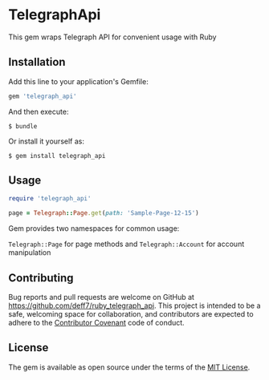 # TelegraphApi

This gem wraps Telegraph API for convenient usage with Ruby  

## Installation

Add this line to your application's Gemfile:

```ruby
gem 'telegraph_api'
```

And then execute:

    $ bundle

Or install it yourself as:

    $ gem install telegraph_api

## Usage

```ruby
require 'telegraph_api'

page = Telegraph::Page.get(path: 'Sample-Page-12-15')
```

Gem provides two namespaces for common usage:

`Telegraph::Page` for page methods and `Telegraph::Account` for account manipulation

## Contributing

Bug reports and pull requests are welcome on GitHub at https://github.com/deff7/ruby_telegraph_api. This project is intended to be a safe, welcoming space for collaboration, and contributors are expected to adhere to the [Contributor Covenant](http://contributor-covenant.org) code of conduct.


## License

The gem is available as open source under the terms of the [MIT License](http://opensource.org/licenses/MIT).

